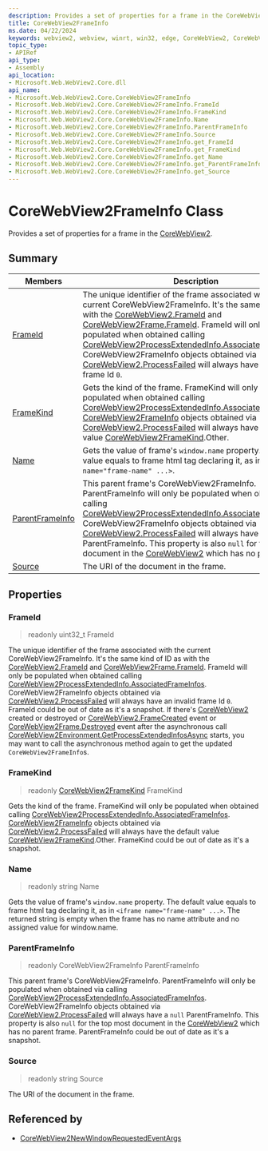 ```yaml
---
description: Provides a set of properties for a frame in the CoreWebView2.
title: CoreWebView2FrameInfo
ms.date: 04/22/2024
keywords: webview2, webview, winrt, win32, edge, CoreWebView2, CoreWebView2Controller, browser control, edge html, CoreWebView2FrameInfo
topic_type:
- APIRef
api_type:
- Assembly
api_location:
- Microsoft.Web.WebView2.Core.dll
api_name:
- Microsoft.Web.WebView2.Core.CoreWebView2FrameInfo
- Microsoft.Web.WebView2.Core.CoreWebView2FrameInfo.FrameId
- Microsoft.Web.WebView2.Core.CoreWebView2FrameInfo.FrameKind
- Microsoft.Web.WebView2.Core.CoreWebView2FrameInfo.Name
- Microsoft.Web.WebView2.Core.CoreWebView2FrameInfo.ParentFrameInfo
- Microsoft.Web.WebView2.Core.CoreWebView2FrameInfo.Source
- Microsoft.Web.WebView2.Core.CoreWebView2FrameInfo.get_FrameId
- Microsoft.Web.WebView2.Core.CoreWebView2FrameInfo.get_FrameKind
- Microsoft.Web.WebView2.Core.CoreWebView2FrameInfo.get_Name
- Microsoft.Web.WebView2.Core.CoreWebView2FrameInfo.get_ParentFrameInfo
- Microsoft.Web.WebView2.Core.CoreWebView2FrameInfo.get_Source
---
```


# CoreWebView2FrameInfo Class



Provides a set of properties for a frame in the [CoreWebView2](corewebview2.md).

## Summary

Members|Description
--|--
[FrameId](#frameid) | The unique identifier of the frame associated with the current CoreWebView2FrameInfo. It's the same kind of ID as with the [CoreWebView2.FrameId](corewebview2.md#frameid) and [CoreWebView2Frame.FrameId](corewebview2frame.md#frameid). FrameId will only be populated when obtained calling [CoreWebView2ProcessExtendedInfo.AssociatedFrameInfos](corewebview2processextendedinfo.md#associatedframeinfos). CoreWebView2FrameInfo objects obtained via [CoreWebView2.ProcessFailed](corewebview2.md#processfailed) will always have an invalid frame Id `0`.
[FrameKind](#framekind) | Gets the kind of the frame. FrameKind will only be populated when obtained calling [CoreWebView2ProcessExtendedInfo.AssociatedFrameInfos](corewebview2processextendedinfo.md#associatedframeinfos). [CoreWebView2FrameInfo](corewebview2frameinfo.md) objects obtained via [CoreWebView2.ProcessFailed](corewebview2.md#processfailed) will always have the default value [CoreWebView2FrameKind](corewebview2framekind.md).Other.
[Name](#name) | Gets the value of frame's `window.name` property. The default value equals to frame html tag declaring it, as in `<iframe name="frame-name" ...>`.
[ParentFrameInfo](#parentframeinfo) | This parent frame's CoreWebView2FrameInfo. ParentFrameInfo will only be populated when obtained via calling [CoreWebView2ProcessExtendedInfo.AssociatedFrameInfos](corewebview2processextendedinfo.md#associatedframeinfos). CoreWebView2FrameInfo objects obtained via [CoreWebView2.ProcessFailed](corewebview2.md#processfailed) will always have a `null` ParentFrameInfo. This property is also `null` for the top most document in the [CoreWebView2](corewebview2.md) which has no parent frame.
[Source](#source) | The URI of the document in the frame.

## Properties

### FrameId

> readonly  uint32_t FrameId

The unique identifier of the frame associated with the current CoreWebView2FrameInfo. It's the same kind of ID as with the [CoreWebView2.FrameId](corewebview2.md#frameid) and [CoreWebView2Frame.FrameId](corewebview2frame.md#frameid). FrameId will only be populated when obtained calling [CoreWebView2ProcessExtendedInfo.AssociatedFrameInfos](corewebview2processextendedinfo.md#associatedframeinfos). CoreWebView2FrameInfo objects obtained via [CoreWebView2.ProcessFailed](corewebview2.md#processfailed) will always have an invalid frame Id `0`.
FrameId could be out of date as it's a snapshot. If there's [CoreWebView2](corewebview2.md) created or destroyed or [CoreWebView2.FrameCreated](corewebview2.md#framecreated) event or [CoreWebView2Frame.Destroyed](corewebview2frame.md#destroyed) event after the asynchronous call [CoreWebView2Environment.GetProcessExtendedInfosAsync](corewebview2environment.md#getprocessextendedinfosasync) starts, you may want to call the asynchronous method again to get the updated `CoreWebView2FrameInfo`s.

### FrameKind

> readonly  [CoreWebView2FrameKind](corewebview2framekind.md) FrameKind

Gets the kind of the frame. FrameKind will only be populated when obtained calling [CoreWebView2ProcessExtendedInfo.AssociatedFrameInfos](corewebview2processextendedinfo.md#associatedframeinfos). [CoreWebView2FrameInfo](corewebview2frameinfo.md) objects obtained via [CoreWebView2.ProcessFailed](corewebview2.md#processfailed) will always have the default value [CoreWebView2FrameKind](corewebview2framekind.md).Other.
FrameKind could be out of date as it's a snapshot.

### Name

> readonly  string Name

Gets the value of frame's `window.name` property. The default value equals to frame html tag declaring it, as in `<iframe name="frame-name" ...>`.
The returned string is empty when the frame has no name attribute and no assigned value for window.name.

### ParentFrameInfo

> readonly  CoreWebView2FrameInfo ParentFrameInfo

This parent frame's CoreWebView2FrameInfo. ParentFrameInfo will only be populated when obtained via calling [CoreWebView2ProcessExtendedInfo.AssociatedFrameInfos](corewebview2processextendedinfo.md#associatedframeinfos). CoreWebView2FrameInfo objects obtained via [CoreWebView2.ProcessFailed](corewebview2.md#processfailed) will always have a `null` ParentFrameInfo. This property is also `null` for the top most document in the [CoreWebView2](corewebview2.md) which has no parent frame.
ParentFrameInfo could be out of date as it's a snapshot.

### Source

> readonly  string Source

The URI of the document in the frame.






## Referenced by

- [CoreWebView2NewWindowRequestedEventArgs](corewebview2newwindowrequestedeventargs.md)
